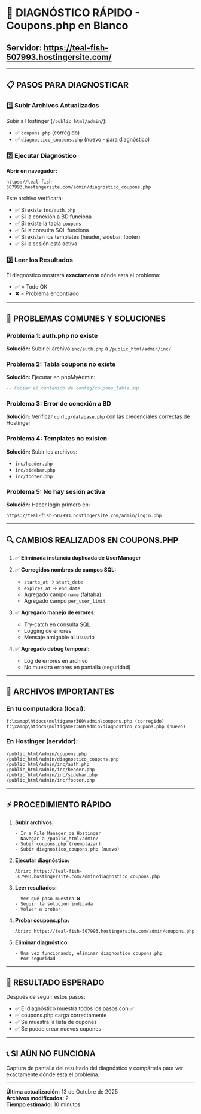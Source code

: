 # 🔧 DIAGNÓSTICO RÁPIDO - Coupons.php en Blanco

## Servidor: https://teal-fish-507993.hostingersite.com/

---

## 📋 PASOS PARA DIAGNOSTICAR

### 1️⃣ Subir Archivos Actualizados

Subir a Hostinger (`/public_html/admin/`):
- ✅ `coupons.php` (corregido)
- ✅ `diagnostico_coupons.php` (nuevo - para diagnóstico)

### 2️⃣ Ejecutar Diagnóstico

**Abrir en navegador:**
```
https://teal-fish-507993.hostingersite.com/admin/diagnostico_coupons.php
```

Este archivo verificará:
- ✅ Si existe `inc/auth.php`
- ✅ Si la conexión a BD funciona
- ✅ Si existe la tabla `coupons`
- ✅ Si la consulta SQL funciona
- ✅ Si existen los templates (header, sidebar, footer)
- ✅ Si la sesión está activa

### 3️⃣ Leer los Resultados

El diagnóstico mostrará **exactamente** dónde está el problema:

- ✅ = Todo OK
- ❌ = Problema encontrado

---

## 🐛 PROBLEMAS COMUNES Y SOLUCIONES

### Problema 1: auth.php no existe
**Solución:** Subir el archivo `inc/auth.php` a `/public_html/admin/inc/`

### Problema 2: Tabla coupons no existe
**Solución:** Ejecutar en phpMyAdmin:
```sql
-- Copiar el contenido de config/coupons_table.sql
```

### Problema 3: Error de conexión a BD
**Solución:** Verificar `config/database.php` con las credenciales correctas de Hostinger

### Problema 4: Templates no existen
**Solución:** Subir los archivos:
- `inc/header.php`
- `inc/sidebar.php`
- `inc/footer.php`

### Problema 5: No hay sesión activa
**Solución:** Hacer login primero en:
```
https://teal-fish-507993.hostingersite.com/admin/login.php
```

---

## 🔍 CAMBIOS REALIZADOS EN COUPONS.PHP

1. ✅ **Eliminada instancia duplicada de UserManager**
2. ✅ **Corregidos nombres de campos SQL:**
   - `starts_at` → `start_date`
   - `expires_at` → `end_date`
   - Agregado campo `name` (faltaba)
   - Agregado campo `per_user_limit`

3. ✅ **Agregado manejo de errores:**
   - Try-catch en consulta SQL
   - Logging de errores
   - Mensaje amigable al usuario

4. ✅ **Agregado debug temporal:**
   - Log de errores en archivo
   - No muestra errores en pantalla (seguridad)

---

## 📝 ARCHIVOS IMPORTANTES

### En tu computadora (local):
```
f:\xampp\htdocs\multigamer360\admin\coupons.php (corregido)
f:\xampp\htdocs\multigamer360\admin\diagnostico_coupons.php (nuevo)
```

### En Hostinger (servidor):
```
/public_html/admin/coupons.php
/public_html/admin/diagnostico_coupons.php
/public_html/admin/inc/auth.php
/public_html/admin/inc/header.php
/public_html/admin/inc/sidebar.php
/public_html/admin/inc/footer.php
```

---

## ⚡ PROCEDIMIENTO RÁPIDO

1. **Subir archivos:**
   ```
   - Ir a File Manager de Hostinger
   - Navegar a /public_html/admin/
   - Subir coupons.php (reemplazar)
   - Subir diagnostico_coupons.php (nuevo)
   ```

2. **Ejecutar diagnóstico:**
   ```
   Abrir: https://teal-fish-507993.hostingersite.com/admin/diagnostico_coupons.php
   ```

3. **Leer resultados:**
   ```
   - Ver qué paso muestra ❌
   - Seguir la solución indicada
   - Volver a probar
   ```

4. **Probar coupons.php:**
   ```
   Abrir: https://teal-fish-507993.hostingersite.com/admin/coupons.php
   ```

5. **Eliminar diagnóstico:**
   ```
   - Una vez funcionando, eliminar diagnostico_coupons.php
   - Por seguridad
   ```

---

## 🎯 RESULTADO ESPERADO

Después de seguir estos pasos:
- ✅ El diagnóstico muestra todos los pasos con ✅
- ✅ coupons.php carga correctamente
- ✅ Se muestra la lista de cupones
- ✅ Se puede crear nuevos cupones

---

## 📞 SI AÚN NO FUNCIONA

Captura de pantalla del resultado del diagnóstico y compártela para ver exactamente dónde está el problema.

---

**Última actualización:** 13 de Octubre de 2025  
**Archivos modificados:** 2  
**Tiempo estimado:** 10 minutos
